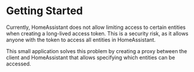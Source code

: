 # Getting Started

Currently, HomeAssistant does not allow limiting access to certain entities when creating a long-lived access token.
This is a security risk, as it allows anyone with the token to access all entities in HomeAssistant.

This small application solves this problem by creating a proxy between the client and HomeAssistant that allows
specifying which entities can be accessed.

